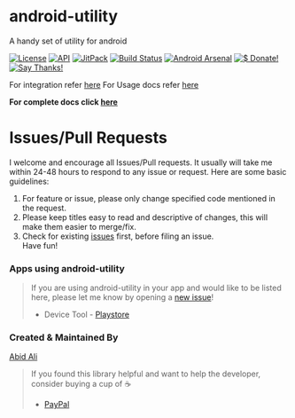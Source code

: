 # android-utility
A handy set of utility for android

[![License](https://img.shields.io/badge/license-Apache%202-4EB1BA.svg?style=flat-square)](https://www.apache.org/licenses/LICENSE-2.0.html) [![API](https://img.shields.io/badge/API-14%2B-green.svg?style=flat)](https://android-arsenal.com/api?level=14) [![JitPack](https://img.shields.io/jitpack/v/jitpack/maven-simple.svg)](https://jitpack.io/#aaabidunique/android-utility) [![Build Status](https://travis-ci.org/aaabidunique/android-utility.svg?branch=master)](https://travis-ci.org/aaabidunique/android-utility) [![Android Arsenal](https://img.shields.io/badge/Android%20Arsenal-android%20utility-brightgreen.svg?style=flat)](https://android-arsenal.com/details/1/5353)
[![$ Donate!](https://img.shields.io/badge/$-donate-ff69b4.svg?maxAge=2592000&amp;style=flat)](https://www.paypal.me/aaabidunique) [![Say Thanks!](https://img.shields.io/badge/Say%20Thanks-!-1EAEDB.svg)](https://saythanks.io/to/aaabidunique)

For integration refer [here](https://github.com/aaabidunique/android-utility/wiki/Integration)
For Usage docs refer [here](https://github.com/aaabidunique/android-utility/wiki/Usage)

**For complete docs click [here](https://github.com/aaabidunique/android-utility/wiki)**

# Issues/Pull Requests
I welcome and encourage all Issues/Pull requests. It usually will take me within 24-48 hours to respond to any issue or request. Here are some basic guidelines:
  1. For feature or issue, please only change specified code mentioned in the request.
  2. Please keep titles easy to read and descriptive of changes, this will make them easier to merge/fix.
  3. Check for existing [issues](https://github.com/aaabidunique/android-utility/issues) first, before filing an issue.  
  Have fun!

### Apps using android-utility
> If you are using android-utility in your app and would like to be listed here, please let me know by opening a [new issue](https://github.com/aaabidunique/android-utility/issues/new)!
>  + Device Tool - [Playstore](https://play.google.com/store/apps/details?id=com.ali.deviceinfo)

### Created & Maintained By
[Abid Ali](https://github.com/aaabidunique/)

> If you found this library helpful and want to help the developer, consider buying a cup of :coffee:
>  + [PayPal](https://www.paypal.me/aaabidunique)
